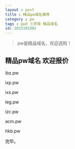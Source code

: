 ```yaml
---
layout : post
title : 精品pw域名推荐
category : pw
tags : pwd 三字母 精品域名
id: 2015101001
---
```


> pw是精品域名，欢迎选购！


## 精品pw域名 欢迎报价

ibz.pw

ixp.pw

ixs.pw

leg.pw

izc.pw

acm.pw

hkb.pw

完毕。
